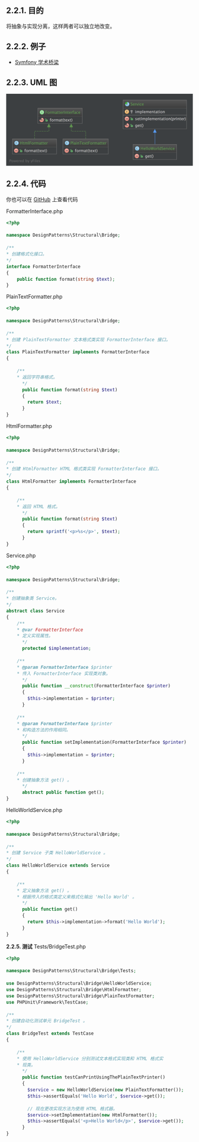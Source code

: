 ## 2.2.1. 目的

将抽象与实现分离，这样两者可以独立地改变。

## 2.2.2. 例子

- [Symfony 学术桥梁](https://github.com/symfony/DoctrineBridge)

## 2.2.3. UML 图

![](../../images/DesignPatterns/Bridge.png)

## 2.2.4. 代码

你也可以在 [GitHub](https://github.com/domnikl/DesignPatternsPHP/tree/master/Structural/Bridge) 上查看代码

FormatterInterface.php
```php
<?php

namespace DesignPatterns\Structural\Bridge;

/**
* 创建格式化接口。
*/
interface FormatterInterface
{
    public function format(string $text);
}
```
PlainTextFormatter.php
```php
<?php

namespace DesignPatterns\Structural\Bridge;

/**
* 创建 PlainTextFormatter 文本格式类实现 FormatterInterface 接口。
*/
class PlainTextFormatter implements FormatterInterface
{

    /**
    * 返回字符串格式。
      */
      public function format(string $text)
      {
        return $text;
      }
}
```
HtmlFormatter.php
```php
<?php

namespace DesignPatterns\Structural\Bridge;

/**
* 创建 HtmlFormatter HTML 格式类实现 FormatterInterface 接口。
*/
class HtmlFormatter implements FormatterInterface
{

    /**
    * 返回 HTML 格式。
      */
      public function format(string $text)
      {
        return sprintf('<p>%s</p>', $text);
      }
}
```
Service.php
```php
<?php

namespace DesignPatterns\Structural\Bridge;

/**
* 创建抽象类 Service。
*/
abstract class Service
{
    /**
    * @var FormatterInterface
    * 定义实现属性。
      */
      protected $implementation;

    /**
    * @param FormatterInterface $printer
    * 传入 FormatterInterface 实现类对象。
      */
      public function __construct(FormatterInterface $printer)
      {
        $this->implementation = $printer;
      }

    /**
    * @param FormatterInterface $printer
    * 和构造方法的作用相同。
      */
      public function setImplementation(FormatterInterface $printer)
      {
        $this->implementation = $printer;
      }

    /**
    * 创建抽象方法 get() 。
      */
      abstract public function get();
}
```
HelloWorldService.php
```php
<?php

namespace DesignPatterns\Structural\Bridge;

/**
* 创建 Service 子类 HelloWorldService 。
*/
class HelloWorldService extends Service
{

    /**
    * 定义抽象方法 get() 。
    * 根据传入的格式类定义来格式化输出 'Hello World' 。
      */
      public function get()
      {
        return $this->implementation->format('Hello World');
      }
}
```
**2.2.5. 测试**
Tests/BridgeTest.php
```php
<?php

namespace DesignPatterns\Structural\Bridge\Tests;

use DesignPatterns\Structural\Bridge\HelloWorldService;
use DesignPatterns\Structural\Bridge\HtmlFormatter;
use DesignPatterns\Structural\Bridge\PlainTextFormatter;
use PHPUnit\Framework\TestCase;

/**
* 创建自动化测试单元 BridgeTest 。
*/
class BridgeTest extends TestCase
{

    /**
    * 使用 HelloWorldService 分别测试文本格式实现类和 HTML 格式实
    * 现类。
      */
      public function testCanPrintUsingThePlainTextPrinter()
      {
        $service = new HelloWorldService(new PlainTextFormatter());
        $this->assertEquals('Hello World', $service->get());

        // 现在更改实现方法为使用 HTML 格式器。
        $service->setImplementation(new HtmlFormatter());
        $this->assertEquals('<p>Hello World</p>', $service->get());
      }
}
```